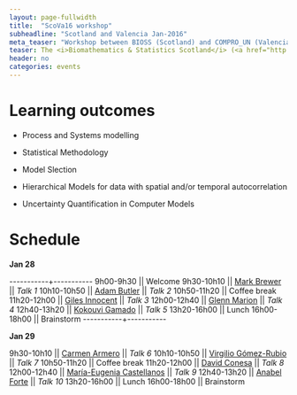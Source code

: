 ```yaml
---
layout: page-fullwidth
title:  "ScoVa16 workshop"
subheadline: "Scotland and Valencia Jan-2016"
meta_teaser: "Workshop between BIOSS (Scotland) and COMPRO_UN (Valencia)."
teaser: The <i>Biomathematics & Statistics Scotland</i> (<a href="http://www.bioss.ac.uk/">BIOSS</a>) and VABAR research groups meeting 28 and 29 january 2016
header: no
categories: events
---
```


# Learning outcomes

* Process and Systems modelling
 
* Statistical Methodology
 
* Model Slection

* Hierarchical Models for data with spatial and/or temporal autocorrelation

* Uncertainty Quantification in Computer Models



# Schedule

**Jan 28**

-----------+-----------
9h00-9h30 || Welcome
9h30-10h10 || <a href="http://www.bioss.ac.uk/people/markb.html">Mark Brewer</a> || _Talk 1_
10h10-10h50 ||  <a href="http://www.bioss.ac.uk/people/adam.html">Adam Butler</a> || _Talk 2_
10h50-11h20 || Coffee break
11h20-12h00 || <a href="http://www.bioss.ac.uk/people/giles.html">Giles Innocent</a> || _Talk 3_
12h00-12h40 || <a href="http://www.bioss.ac.uk/people/glenn.html">Glenn Marion</a> || _Talk 4_
12h40-13h20 || <a href="http://www.bioss.ac.uk/people/kokouvi.html">Kokouvi Gamado</a> || _Talk 5_
13h20-16h00 || Lunch
16h00-18h00 || Brainstorm
-----------+-----------

**Jan 29**

9h30-10h10 || <a href="http://www.uv.es/armero/">Carmen Armero</a> || _Talk 6_
10h10-10h50 ||  <a href="http://www.uclm.es/profesorado/vgomez/">Virgilio Gómez-Rubio</a> || _Talk 7_
10h50-11h20 || Coffee break
11h20-12h00 || <a href="http://www.geeitema.org/conesa/">David Conesa</a> || _Talk 8_
12h00-12h40 || <a href="http://bayes.etsii.urjc.es/~mecastel/hp/Contact.html">María-Eugenia Castellanos</a> || _Talk 9_
12h40-13h20 || <a href="http://anabelforte.com/">Anabel Forte</a> || _Talk 10_
13h20-16h00 || Lunch
16h00-18h00 || Brainstorm
